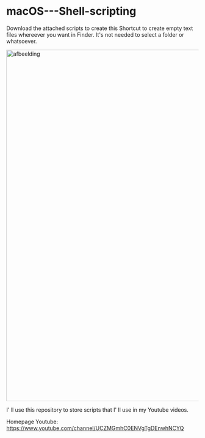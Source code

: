 # macOS---Shell-scripting

Download the attached scripts to create this Shortcut to create empty text files whereever you want in Finder.
It's not needed to select a folder or whatsoever.

<img width="919" alt="afbeelding" src="https://user-images.githubusercontent.com/77933473/194271206-11c78b36-8bda-4a9e-83e3-00d85104c565.png">


I' ll use this repository to store scripts that I' ll use in my Youtube videos.

Homepage Youtube:
https://www.youtube.com/channel/UCZMGmhC0ENVgTgDEnwhNCYQ
